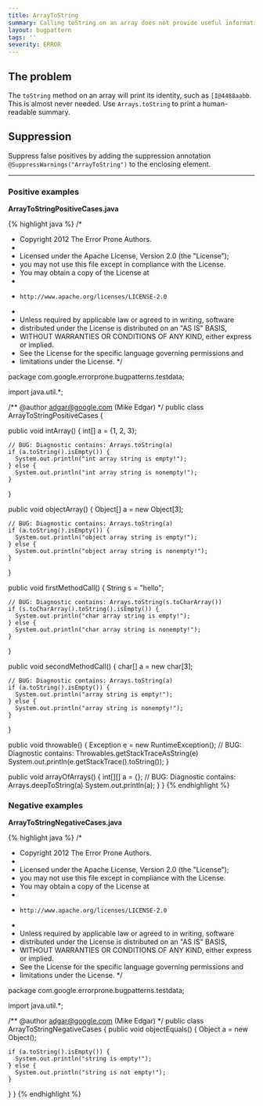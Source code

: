 ```yaml
---
title: ArrayToString
summary: Calling toString on an array does not provide useful information
layout: bugpattern
tags: ''
severity: ERROR
---
```


<!--
*** AUTO-GENERATED, DO NOT MODIFY ***
To make changes, edit the @BugPattern annotation or the explanation in docs/bugpattern.
-->


## The problem
The `toString` method on an array will print its identity, such as
`[I@4488aabb`. This is almost never needed. Use `Arrays.toString` to print a
human-readable summary.

## Suppression
Suppress false positives by adding the suppression annotation `@SuppressWarnings("ArrayToString")` to the enclosing element.


----------

### Positive examples
__ArrayToStringPositiveCases.java__

{% highlight java %}
/*
 * Copyright 2012 The Error Prone Authors.
 *
 * Licensed under the Apache License, Version 2.0 (the "License");
 * you may not use this file except in compliance with the License.
 * You may obtain a copy of the License at
 *
 *     http://www.apache.org/licenses/LICENSE-2.0
 *
 * Unless required by applicable law or agreed to in writing, software
 * distributed under the License is distributed on an "AS IS" BASIS,
 * WITHOUT WARRANTIES OR CONDITIONS OF ANY KIND, either express or implied.
 * See the License for the specific language governing permissions and
 * limitations under the License.
 */

package com.google.errorprone.bugpatterns.testdata;

import java.util.*;

/** @author adgar@google.com (Mike Edgar) */
public class ArrayToStringPositiveCases {

  public void intArray() {
    int[] a = {1, 2, 3};

    // BUG: Diagnostic contains: Arrays.toString(a)
    if (a.toString().isEmpty()) {
      System.out.println("int array string is empty!");
    } else {
      System.out.println("int array string is nonempty!");
    }
  }

  public void objectArray() {
    Object[] a = new Object[3];

    // BUG: Diagnostic contains: Arrays.toString(a)
    if (a.toString().isEmpty()) {
      System.out.println("object array string is empty!");
    } else {
      System.out.println("object array string is nonempty!");
    }
  }

  public void firstMethodCall() {
    String s = "hello";

    // BUG: Diagnostic contains: Arrays.toString(s.toCharArray())
    if (s.toCharArray().toString().isEmpty()) {
      System.out.println("char array string is empty!");
    } else {
      System.out.println("char array string is nonempty!");
    }
  }

  public void secondMethodCall() {
    char[] a = new char[3];

    // BUG: Diagnostic contains: Arrays.toString(a)
    if (a.toString().isEmpty()) {
      System.out.println("array string is empty!");
    } else {
      System.out.println("array string is nonempty!");
    }
  }

  public void throwable() {
    Exception e = new RuntimeException();
    // BUG: Diagnostic contains: Throwables.getStackTraceAsString(e)
    System.out.println(e.getStackTrace().toString());
  }

  public void arrayOfArrays() {
    int[][] a = {};
    // BUG: Diagnostic contains: Arrays.deepToString(a)
    System.out.println(a);
  }
}
{% endhighlight %}

### Negative examples
__ArrayToStringNegativeCases.java__

{% highlight java %}
/*
 * Copyright 2012 The Error Prone Authors.
 *
 * Licensed under the Apache License, Version 2.0 (the "License");
 * you may not use this file except in compliance with the License.
 * You may obtain a copy of the License at
 *
 *     http://www.apache.org/licenses/LICENSE-2.0
 *
 * Unless required by applicable law or agreed to in writing, software
 * distributed under the License is distributed on an "AS IS" BASIS,
 * WITHOUT WARRANTIES OR CONDITIONS OF ANY KIND, either express or implied.
 * See the License for the specific language governing permissions and
 * limitations under the License.
 */

package com.google.errorprone.bugpatterns.testdata;

import java.util.*;

/** @author adgar@google.com (Mike Edgar) */
public class ArrayToStringNegativeCases {
  public void objectEquals() {
    Object a = new Object();

    if (a.toString().isEmpty()) {
      System.out.println("string is empty!");
    } else {
      System.out.println("string is not empty!");
    }
  }
}
{% endhighlight %}


